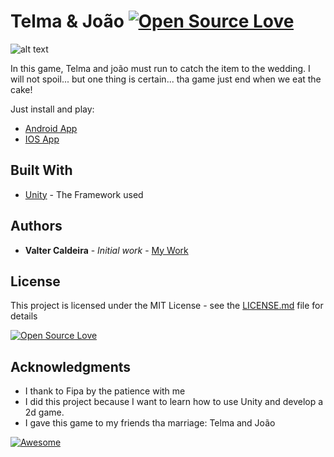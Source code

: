 # Telma & João [![Open Source Love](https://badges.frapsoft.com/os/v1/open-source.svg?v=102)](https://github.com/ellerbrock/open-source-badge/) 

![alt text](https://lh3.googleusercontent.com/fqerOjj9vBL9qeOUlBF3gUsK1C0KMFL5sH4abCcZcavnysbnWHT3Us_uW_jsr0d0t5E=w300-rw)

In this game, Telma and joão must run to catch the item to the wedding. I will not spoil... but one thing is certain... tha game just end when we eat the cake!

Just install and play:

* [Android App](https://play.google.com/store/apps/details?id=pt.valtercaldeira.telmaandjoao&hl=en)
* [IOS App](https://itunes.apple.com/gb/app/telma-joao/id1146948470?mt=8)


## Built With

* [Unity](https://unity3d.com) - The Framework used


## Authors

* **Valter Caldeira** - *Initial work* - [My Work](https://github.com/valterjpcaldeira/)

## License

This project is licensed under the MIT License - see the [LICENSE.md](LICENSE.md) file for details

[![Open Source Love](https://badges.frapsoft.com/os/mit/mit.svg?v=102)](https://github.com/ellerbrock/open-source-badge/)

## Acknowledgments

* I thank to Fipa by the patience with me
* I did this project because I want to learn how to use Unity and develop a 2d game.
* I gave this game to my friends tha marriage: Telma and João

[![Awesome](https://cdn.rawgit.com/sindresorhus/awesome/d7305f38d29fed78fa85652e3a63e154dd8e8829/media/badge.svg)](https://github.com/sindresorhus/awesome)
